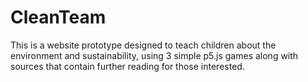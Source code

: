 # CleanTeam
This is a website prototype designed to teach children about the environment and sustainability, using 3 simple p5.js games along with sources that contain further reading for those interested.
